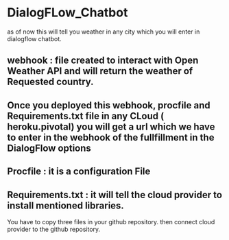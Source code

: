 # DialogFLow_Chatbot
as of now this will tell you weather in any city which you will enter in dialogflow chatbot.

## webhook : file created to interact with Open Weather API and will return the weather of Requested country.
## Once you deployed this webhook, procfile and Requirements.txt file in any CLoud ( heroku.pivotal) you will get a url which we have to        enter in the webhook of the fullfillment in the DialogFlow options
## Procfile : it is a configuration File
## Requirements.txt : it will tell the cloud provider to install mentioned libraries.

You have to copy three files in your github repository. then connect cloud provider to the github repository.
